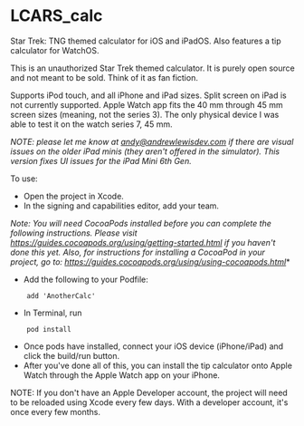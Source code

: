 # LCARS_calc
Star Trek: TNG themed calculator for iOS and iPadOS. Also features a tip calculator for WatchOS.

This is an unauthorized Star Trek themed calculator. It is purely open source and not meant to be sold. Think of it as fan fiction. 

Supports iPod touch, and all iPhone and iPad sizes. Split screen on iPad is not currently supported. Apple Watch app fits the 40 mm through 45 mm screen sizes (meaning, not the series 3). The only physical device I was able to test it on the watch series 7, 45 mm.

*NOTE: please let me know at andy@andrewlewisdev.com if there are visual issues on the older iPad minis (they aren't offered in the simulator). This version fixes UI issues for the iPad Mini 6th Gen.*

To use: 
- Open the project in Xcode.
- In the signing and capabilities editor, add your team.

*Note: You will need CocoaPods installed before you can complete the following instructions. Please visit https://guides.cocoapods.org/using/getting-started.html if you haven't done this yet. Also, for instructions for installing a CocoaPod in your project, go to: https://guides.cocoapods.org/using/using-cocoapods.html**
- Add the following to your Podfile: 
```
    add 'AnotherCalc'
```
- In Terminal, run 
```
    pod install
```
- Once pods have installed, connect your iOS device (iPhone/iPad) and click the build/run button.
- After you've done all of this, you can install the tip calculator onto Apple Watch through the Apple Watch app on your iPhone.

NOTE: If you don't have an Apple Developer account, the project will need to be reloaded using Xcode every few days. With a developer account, it's once every few months. 
